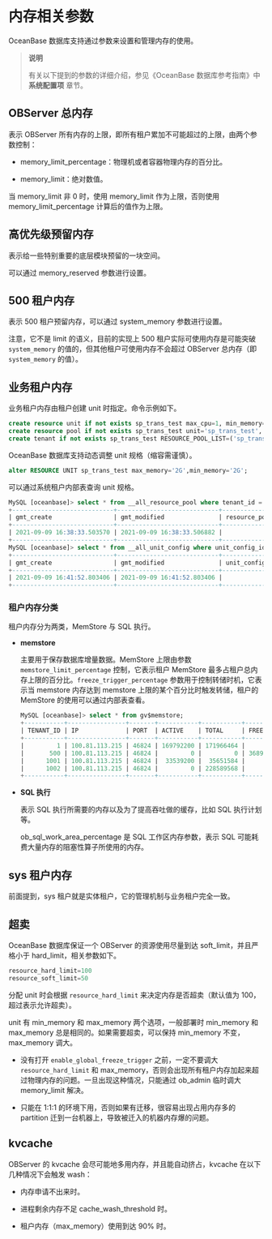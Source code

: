 # 内存相关参数

OceanBase 数据库支持通过参数来设置和管理内存的使用。
>**说明**
>
>有关以下提到的参数的详细介绍，参见《OceanBase 数据库参考指南》中 **系统配置项** 章节。

## OBServer 总内存

表示 OBServer 所有内存的上限，即所有租户累加不可能超过的上限，由两个参数控制：

* memory_limit_percentage：物理机或者容器物理内存的百分比。

* memory_limit：绝对数值。

当 memory_limit 非 0 时，使用 memory_limit 作为上限，否则使用 memory_limit_percentage 计算后的值作为上限。

## 高优先级预留内存

表示给一些特别重要的底层模块预留的一块空间。

可以通过 memory_reserved 参数进行设置。

## 500 租户内存

表示 500 租户预留内存，可以通过 system_memory 参数进行设置。

注意，它不是 limit 的语义，目前的实现上 500 租户实际可使用内存是可能突破 `system_memory` 的值的，但其他租户可使用内存不会超过 OBServer 总内存（即 `system_memory` 的值）。

## 业务租户内存

业务租户内存由租户创建 unit 时指定。命令示例如下。

```sql
create resource unit if not exists sp_trans_test max_cpu=1, min_memory='1G',max_memory='1G',max_disk_size='1G',max_iops=1000,max_session_num=1000;
create resource pool if not exists sp_trans_test unit='sp_trans_test', unit_num=1;
create tenant if not exists sp_trans_test RESOURCE_POOL_LIST=('sp_trans_test') set ob_tcp_invited_nodes='%';
```

OceanBase 数据库支持动态调整 unit 规格（缩容需谨慎）。

```sql
alter RESOURCE UNIT sp_trans_test max_memory='2G',min_memory='2G';
```

可以通过系统租户内部表查询 unit 规格。

```sql
MySQL [oceanbase]> select * from __all_resource_pool where tenant_id = 1;
+----------------------------+----------------------------+------------------+----------+------------+----------------+-----------+-----------+--------------+--------------------+
| gmt_create                 | gmt_modified               | resource_pool_id | name     | unit_count | unit_config_id | zone_list | tenant_id | replica_type | is_tenant_sys_pool |
+----------------------------+----------------------------+------------------+----------+------------+----------------+-----------+-----------+--------------+--------------------+
| 2021-09-09 16:38:33.503570 | 2021-09-09 16:38:33.506882 |                1 | sys_pool |          1 |              1 | z1        |         1 |            0 |                  0 |
+----------------------------+----------------------------+------------------+----------+------------+----------------+-----------+-----------+--------------+--------------------+
MySQL [oceanbase]> select * from __all_unit_config where unit_config_id = 1;
+----------------------------+----------------------------+----------------+-----------------+---------+---------+-------------+-------------+----------+----------+---------------+---------------------+
| gmt_create                 | gmt_modified               | unit_config_id | name            | max_cpu | min_cpu | max_memory  | min_memory  | max_iops | min_iops | max_disk_size | max_session_num     |
+----------------------------+----------------------------+----------------+-----------------+---------+---------+-------------+-------------+----------+----------+---------------+---------------------+
| 2021-09-09 16:41:52.803406 | 2021-09-09 16:41:52.803406 |              1 | sys_unit_config |       5 |     2.5 | 17179869184 | 12884901888 |    10000 |     5000 | 4398046511104 | 9223372036854775807 |
+----------------------------+----------------------------+----------------+-----------------+---------+---------+-------------+-------------+----------+----------+---------------+---------------------+
```

### 租户内存分类

租户内存分为两类，MemStore 与 SQL 执行。

* **memstore**

  主要用于保存数据库增量数据。MemStore 上限由参数 `memstore_limit_percentage` 控制，它表示租户 MemStore 最多占租户总内存上限的百分比。`freeze_trigger_percentage` 参数用于控制转储时机，它表示当 memstore 内存达到 memstore 上限的某个百分比时触发转储，租户的 MemStore 的使用可以通过内部表查看。

  ```sql
  MySQL [oceanbase]> select * from gv$memstore;
  +-----------+----------------+-------+-----------+-----------+---------------------+---------------------+------------+
  | TENANT_ID | IP             | PORT  | ACTIVE    | TOTAL     | FREEZE_TRIGGER      | MEM_LIMIT           | FREEZE_CNT |
  +-----------+----------------+-------+-----------+-----------+---------------------+---------------------+------------+
  |         1 | 100.81.113.215 | 46824 | 169792200 | 171966464 |          5153960700 |         10307921440 |          0 |
  |       500 | 100.81.113.215 | 46824 |         0 |         0 | 3689348814741910300 | 7378697629483820640 |          0 |
  |      1001 | 100.81.113.215 | 46824 |  33539200 |  35651584 |           382730200 |           858993440 |          0 |
  |      1002 | 100.81.113.215 | 46824 |         0 | 228589568 |         34359738350 |         68719476720 |          0 |
  +-----------+----------------+-------+-----------+-----------+---------------------+---------------------+------------+
  ```

* **SQL 执行**

  表示 SQL 执行所需要的内存以及为了提高吞吐做的缓存，比如 SQL 执行计划等。

  ob_sql_work_area_percentage 是 SQL 工作区内存参数，表示 SQL 可能耗费大量内存的阻塞性算子所使用的内存。
  
## sys 租户内存

前面提到，sys 租户就是实体租户，它的管理机制与业务租户完全一致。

## 超卖

OceanBase 数据库保证一个 OBServer 的资源使用尽量到达 soft_limit，并且严格小于 hard_limit，相关参数如下。

```sql
resource_hard_limit=100
resource_soft_limit=50
```

分配 unit 时会根据 `resource_hard_limit` 来决定内存是否超卖（默认值为 100，超过表示允许超卖）。

unit 有 min_memory 和 max_memory 两个选项，一般部署时 min_memory 和 max_memory 总是相同的。如果需要超卖，可以保持 min_memory 不变，max_memory 调大。

* 没有打开 `enable_global_freeze_trigger` 之前，一定不要调大 `resource_hard_limit` 和 max_memory，否则会出现所有租户内存加起来超过物理内存的问题。一旦出现这种情况，只能通过 ob_admin 临时调大 memory_limit 解决。

* 只能在 1:1:1 的环境下用，否则如果有迁移，很容易出现占用内存多的 partition 迁到一台机器上，导致被迁入的机器内存爆的问题。

## kvcache

OBServer 的 kvcache 会尽可能地多用内存，并且能自动挤占，kvcache 在以下几种情况下会触发 wash：

* 内存申请不出来时。

* 进程剩余内存不足 cache_wash_threshold 时。

* 租户内存（max_memory）使用到达 90% 时。
